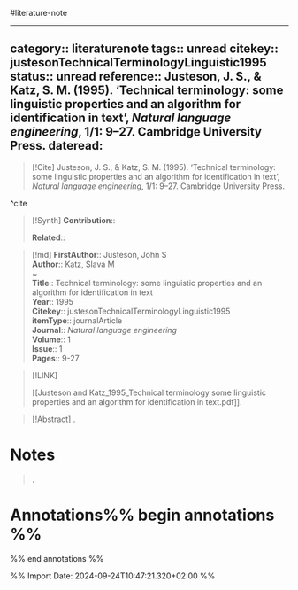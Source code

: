#literature-note 

---
category:: literaturenote
tags:: unread
citekey:: justesonTechnicalTerminologyLinguistic1995
status:: unread
reference:: Justeson, J. S., & Katz, S. M. (1995). ‘Technical terminology: some linguistic properties and an algorithm for identification in text’, _Natural language engineering_, 1/1: 9–27. Cambridge University Press.
dateread:
---

> [!Cite]
> Justeson, J. S., & Katz, S. M. (1995). ‘Technical terminology: some linguistic properties and an algorithm for identification in text’, _Natural language engineering_, 1/1: 9–27. Cambridge University Press.

^cite

>[!Synth]
>**Contribution**:: 
>
>**Related**:: 
>

>[!md]
> **FirstAuthor**:: Justeson, John S  
> **Author**:: Katz, Slava M  
~    
> **Title**:: Technical terminology: some linguistic properties and an algorithm for identification in text  
> **Year**:: 1995   
> **Citekey**:: justesonTechnicalTerminologyLinguistic1995  
> **itemType**:: journalArticle  
> **Journal**:: *Natural language engineering*  
> **Volume**:: 1  
> **Issue**:: 1   
> **Pages**:: 9-27    

> [!LINK] 
>
> [[Justeson and Katz_1995_Technical terminology some linguistic properties and an algorithm for identification in text.pdf]].

> [!Abstract]
>.
> 
# Notes
>.


# Annotations%% begin annotations %%


%% end annotations %%

%% Import Date: 2024-09-24T10:47:21.320+02:00 %%
